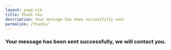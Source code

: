 ```yaml
---
layout: page.njk
title: Thank You
description: Your message has been successfully sent
permalink: /thanks/
---
```


### Your message has been sent successfully, we will contact you.

